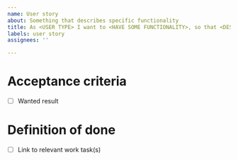 ```yaml
---
name: User story
about: Something that describes specific functionality
title: As <USER TYPE> I want to <HAVE SOME FUNCTIONALITY>, so that <DESIRED RESULT>
labels: user story
assignees: ''

---
```


# Acceptance criteria
- [ ] Wanted result

# Definition of done
- [ ] Link to relevant work task(s)
